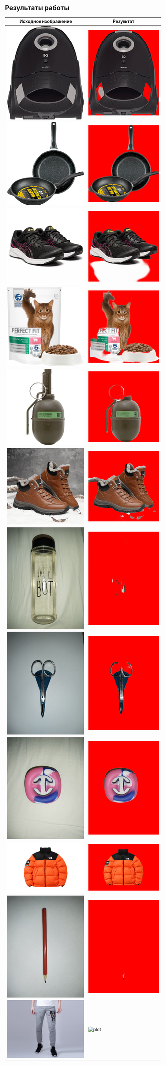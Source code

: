 ## Результаты работы

Исходное изображение | Результат
--- | ---
![plot](examples/1.jpg) | ![plot](cutouts/cutout_1.png) 
![plot](examples/2.jpg) | ![plot](cutouts/cutout_2.png) 
![plot](examples/3.jpg) | ![plot](cutouts/cutout_3.png) 
![plot](examples/4.jpg) | ![plot](cutouts/cutout_4.png) 
![plot](examples/5.jpg) | ![plot](cutouts/cutout_5.png) 
![plot](examples/6.jpg) | ![plot](cutouts/cutout_6.png)
![plot](examples/7.jpg) | ![plot](cutouts/cutout_7.png) 
![plot](examples/8.jpg) | ![plot](cutouts/cutout_8.png) 
![plot](examples/9.jpg) | ![plot](cutouts/cutout_9.png) 
![plot](examples/10.jpg) | ![plot](cutouts/cutout_10.png) 
![plot](examples/11.jpg) | ![plot](cutouts/cutout_11.png)
![plot](examples/12.jpg) | ![plot](cutouts/cutout_12.png)
